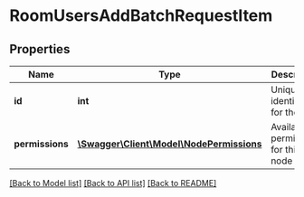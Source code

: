 # RoomUsersAddBatchRequestItem

## Properties
Name | Type | Description | Notes
------------ | ------------- | ------------- | -------------
**id** | **int** | Unique identifier for the user | 
**permissions** | [**\Swagger\Client\Model\NodePermissions**](NodePermissions.md) | Available permissions for this node | 

[[Back to Model list]](../README.md#documentation-for-models) [[Back to API list]](../README.md#documentation-for-api-endpoints) [[Back to README]](../README.md)


